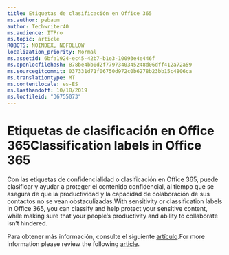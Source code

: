 ```yaml
---
title: Etiquetas de clasificación en Office 365
ms.author: pebaum
author: Techwriter40
ms.audience: ITPro
ms.topic: article
ROBOTS: NOINDEX, NOFOLLOW
localization_priority: Normal
ms.assetid: 6bfa1924-ec45-42b7-b1e3-10093e4e446f
ms.openlocfilehash: 878be4bb0d2f7797340345248d06dff412a72a59
ms.sourcegitcommit: 037331d71f06750d972c0b6278b23bb15c4806ca
ms.translationtype: MT
ms.contentlocale: es-ES
ms.lasthandoff: 10/18/2019
ms.locfileid: "36755073"
---
```

# <a name="classification-labels-in-office-365"></a><span data-ttu-id="84839-102">Etiquetas de clasificación en Office 365</span><span class="sxs-lookup"><span data-stu-id="84839-102">Classification labels in Office 365</span></span>

<span data-ttu-id="84839-103">Con las etiquetas de confidencialidad o clasificación en Office 365, puede clasificar y ayudar a proteger el contenido confidencial, al tiempo que se asegura de que la productividad y la capacidad de colaboración de sus contactos no se vean obstaculizadas.</span><span class="sxs-lookup"><span data-stu-id="84839-103">With sensitivity or classification labels in Office 365, you can classify and help protect your sensitive content, while making sure that your people’s productivity and ability to collaborate isn’t hindered.</span></span>

<span data-ttu-id="84839-104">Para obtener más información, consulte el siguiente [artículo](https://docs.microsoft.com/office365/securitycompliance/sensitivity-labels).</span><span class="sxs-lookup"><span data-stu-id="84839-104">For more information please review the following [article](https://docs.microsoft.com/office365/securitycompliance/sensitivity-labels).</span></span>
